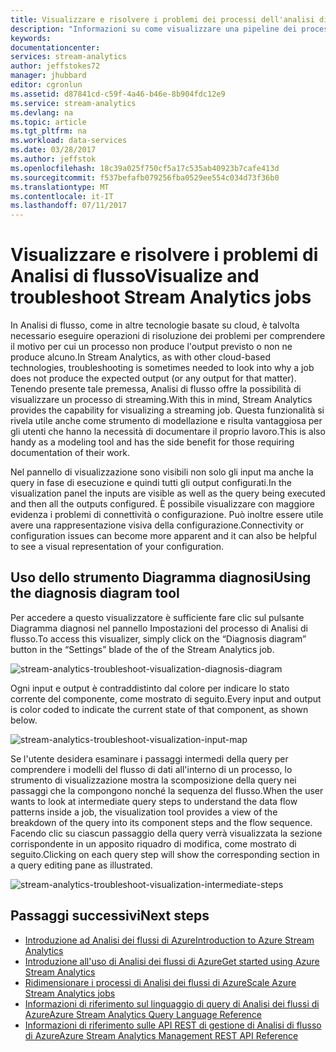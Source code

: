 ```yaml
---
title: Visualizzare e risolvere i problemi dei processi dell'analisi di flusso | Microsoft Docs
description: "Informazioni su come visualizzare una pipeline dei processi di Analisi di flusso per risolvere i problemi in modo autonomo mediante la funzionalità Diagramma diagnosi."
keywords: 
documentationcenter: 
services: stream-analytics
author: jeffstokes72
manager: jhubbard
editor: cgronlun
ms.assetid: d87841cd-c59f-4a46-b46e-8b904fdc12e9
ms.service: stream-analytics
ms.devlang: na
ms.topic: article
ms.tgt_pltfrm: na
ms.workload: data-services
ms.date: 03/28/2017
ms.author: jeffstok
ms.openlocfilehash: 18c39a025f750cf5a17c535ab40923b7cafe413d
ms.sourcegitcommit: f537befafb079256fba0529ee554c034d73f36b0
ms.translationtype: MT
ms.contentlocale: it-IT
ms.lasthandoff: 07/11/2017
---
```

# <a name="visualize-and-troubleshoot-stream-analytics-jobs"></a><span data-ttu-id="6be7b-103">Visualizzare e risolvere i problemi di Analisi di flusso</span><span class="sxs-lookup"><span data-stu-id="6be7b-103">Visualize and troubleshoot Stream Analytics jobs</span></span>
<span data-ttu-id="6be7b-104">In Analisi di flusso, come in altre tecnologie basate su cloud, è talvolta necessario eseguire operazioni di risoluzione dei problemi per comprendere il motivo per cui un processo non produce l'output previsto o non ne produce alcuno.</span><span class="sxs-lookup"><span data-stu-id="6be7b-104">In Stream Analytics, as with other cloud-based technologies, troubleshooting is sometimes needed to look into why a job does not produce the expected output (or any output for that matter).</span></span> <span data-ttu-id="6be7b-105">Tenendo presente tale premessa, Analisi di flusso offre la possibilità di visualizzare un processo di streaming.</span><span class="sxs-lookup"><span data-stu-id="6be7b-105">With this in mind, Stream Analytics provides the capability for visualizing a streaming job.</span></span> <span data-ttu-id="6be7b-106">Questa funzionalità si rivela utile anche come strumento di modellazione e risulta vantaggiosa per gli utenti che hanno la necessità di documentare il proprio lavoro.</span><span class="sxs-lookup"><span data-stu-id="6be7b-106">This is also handy as a modeling tool and has the side benefit for those requiring documentation of their work.</span></span>

<span data-ttu-id="6be7b-107">Nel pannello di visualizzazione sono visibili non solo gli input ma anche la query in fase di esecuzione e quindi tutti gli output configurati.</span><span class="sxs-lookup"><span data-stu-id="6be7b-107">In the visualization panel the inputs are visible as well as the query being executed and then all the outputs configured.</span></span> <span data-ttu-id="6be7b-108">È possibile visualizzare con maggiore evidenza i problemi di connettività o configurazione. Può inoltre essere utile avere una rappresentazione visiva della configurazione.</span><span class="sxs-lookup"><span data-stu-id="6be7b-108">Connectivity or configuration issues can become more apparent and it can also be helpful to see a visual representation of your configuration.</span></span>

## <a name="using-the-diagnosis-diagram-tool"></a><span data-ttu-id="6be7b-109">Uso dello strumento Diagramma diagnosi</span><span class="sxs-lookup"><span data-stu-id="6be7b-109">Using the diagnosis diagram tool</span></span>
<span data-ttu-id="6be7b-110">Per accedere a questo visualizzatore è sufficiente fare clic sul pulsante Diagramma diagnosi nel pannello Impostazioni del processo di Analisi di flusso.</span><span class="sxs-lookup"><span data-stu-id="6be7b-110">To access this visualizer, simply click on the “Diagnosis diagram” button in the “Settings” blade of the of the Stream Analytics job.</span></span>

![stream-analytics-troubleshoot-visualization-diagnosis-diagram](./media/stream-analytics-troubleshoot-visualization/stream-analytics-troubleshoot-visualization-diagnosis-diagram1.png)

<span data-ttu-id="6be7b-112">Ogni input e output è contraddistinto dal colore per indicare lo stato corrente del componente, come mostrato di seguito.</span><span class="sxs-lookup"><span data-stu-id="6be7b-112">Every input and output is color coded to indicate the current state of that component, as shown below.</span></span>

![stream-analytics-troubleshoot-visualization-input-map](./media/stream-analytics-troubleshoot-visualization/stream-analytics-troubleshoot-visualization-input-map.png)

<span data-ttu-id="6be7b-114">Se l'utente desidera esaminare i passaggi intermedi della query per comprendere i modelli del flusso di dati all'interno di un processo, lo strumento di visualizzazione mostra la scomposizione della query nei passaggi che la compongono nonché la sequenza del flusso.</span><span class="sxs-lookup"><span data-stu-id="6be7b-114">When the user wants to look at intermediate query steps to understand the data flow patterns inside a job, the visualization tool provides a view of the breakdown of the query into its component steps and the flow sequence.</span></span> <span data-ttu-id="6be7b-115">Facendo clic su ciascun passaggio della query verrà visualizzata la sezione corrispondente in un apposito riquadro di modifica, come mostrato di seguito.</span><span class="sxs-lookup"><span data-stu-id="6be7b-115">Clicking on each query step will show the corresponding section in a query editing pane as illustrated.</span></span> 

![stream-analytics-troubleshoot-visualization-intermediate-steps](./media/stream-analytics-troubleshoot-visualization/stream-analytics-troubleshoot-visualization-intermediate-steps.png)

## <a name="next-steps"></a><span data-ttu-id="6be7b-117">Passaggi successivi</span><span class="sxs-lookup"><span data-stu-id="6be7b-117">Next steps</span></span>
* [<span data-ttu-id="6be7b-118">Introduzione ad Analisi dei flussi di Azure</span><span class="sxs-lookup"><span data-stu-id="6be7b-118">Introduction to Azure Stream Analytics</span></span>](stream-analytics-introduction.md)
* [<span data-ttu-id="6be7b-119">Introduzione all'uso di Analisi dei flussi di Azure</span><span class="sxs-lookup"><span data-stu-id="6be7b-119">Get started using Azure Stream Analytics</span></span>](stream-analytics-real-time-fraud-detection.md)
* [<span data-ttu-id="6be7b-120">Ridimensionare i processi di Analisi dei flussi di Azure</span><span class="sxs-lookup"><span data-stu-id="6be7b-120">Scale Azure Stream Analytics jobs</span></span>](stream-analytics-scale-jobs.md)
* [<span data-ttu-id="6be7b-121">Informazioni di riferimento sul linguaggio di query di Analisi dei flussi di Azure</span><span class="sxs-lookup"><span data-stu-id="6be7b-121">Azure Stream Analytics Query Language Reference</span></span>](https://msdn.microsoft.com/library/azure/dn834998.aspx)
* [<span data-ttu-id="6be7b-122">Informazioni di riferimento sulle API REST di gestione di Analisi di flusso di Azure</span><span class="sxs-lookup"><span data-stu-id="6be7b-122">Azure Stream Analytics Management REST API Reference</span></span>](https://msdn.microsoft.com/library/azure/dn835031.aspx)

